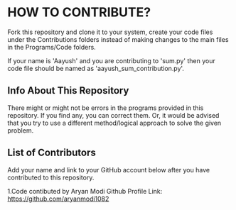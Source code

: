 # HOW TO CONTRIBUTE?

Fork this repository and clone it to your system, create your code files under the Contributions folders instead of making changes to the main files in the Programs/Code folders.

If your name is 'Aayush' and you are contributing to 'sum.py' then your code file should be named as 'aayush_sum_contribution.py'.

## Info About This Repository

There might or might not be errors in the programs provided in this repository. If you find any, you can correct them. Or, it would be advised that you try to use a different method/logical approach to solve the given problem.

## List of Contributors

Add your name and link to your GitHub account below after you have contributed to this repository.

1.Code contibuted by Aryan Modi
Github Profile Link: https://github.com/aryanmodi1082
